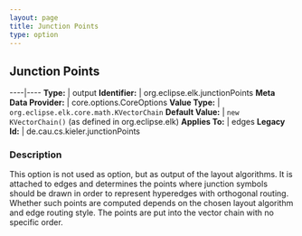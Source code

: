 ```yaml
---
layout: page
title: Junction Points
type: option
---
```

## Junction Points

----|----
**Type:** | output
**Identifier:** | org.eclipse.elk.junctionPoints
**Meta Data Provider:** | core.options.CoreOptions
**Value Type:** | `org.eclipse.elk.core.math.KVectorChain`
**Default Value:** | `new KVectorChain()` (as defined in org.eclipse.elk)
**Applies To:** | edges
**Legacy Id:** | de.cau.cs.kieler.junctionPoints

### Description

This option is not used as option, but as output of the layout algorithms. It is attached to edges and determines the points where junction symbols should be drawn in order to represent hyperedges with orthogonal routing. Whether such points are computed depends on the chosen layout algorithm and edge routing style. The points are put into the vector chain with no specific order.
